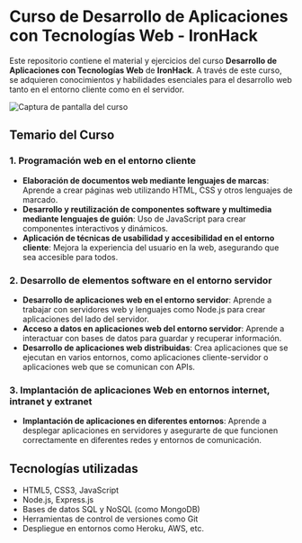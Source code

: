 # Curso de Desarrollo de Aplicaciones con Tecnologías Web - IronHack

Este repositorio contiene el material y ejercicios del curso **Desarrollo de Aplicaciones con Tecnologías Web** de **IronHack**. A través de este curso, se adquieren conocimientos y habilidades esenciales para el desarrollo web tanto en el entorno cliente como en el servidor.

![Captura de pantalla del curso](https://ironhack.school/asset-v1:IRONHACK+FULL_STACK_CONSORCI+CONSORCI_FORMAL_1_JARKO+type@asset+block@Captura_de_pantalla_2025-01-17_a_las_12.20.46.png)

## Temario del Curso

### 1. Programación web en el entorno cliente
  - **Elaboración de documentos web mediante lenguajes de marcas**: Aprende a crear páginas web utilizando HTML, CSS y otros lenguajes de marcado.
  - **Desarrollo y reutilización de componentes software y multimedia mediante lenguajes de guión**: Uso de JavaScript para crear componentes interactivos y dinámicos.
  - **Aplicación de técnicas de usabilidad y accesibilidad en el entorno cliente**: Mejora la experiencia del usuario en la web, asegurando que sea accesible para todos.

### 2. Desarrollo de elementos software en el entorno servidor
  - **Desarrollo de aplicaciones web en el entorno servidor**: Aprende a trabajar con servidores web y lenguajes como Node.js para crear aplicaciones del lado del servidor.
  - **Acceso a datos en aplicaciones web del entorno servidor**: Aprende a interactuar con bases de datos para guardar y recuperar información.
  - **Desarrollo de aplicaciones web distribuidas**: Crea aplicaciones que se ejecutan en varios entornos, como aplicaciones cliente-servidor o aplicaciones web que se comunican con APIs.

### 3. Implantación de aplicaciones Web en entornos internet, intranet y extranet
  - **Implantación de aplicaciones en diferentes entornos**: Aprende a desplegar aplicaciones en servidores y asegurarte de que funcionen correctamente en diferentes redes y entornos de comunicación.

## Tecnologías utilizadas

- HTML5, CSS3, JavaScript
- Node.js, Express.js
- Bases de datos SQL y NoSQL (como MongoDB)
- Herramientas de control de versiones como Git
- Despliegue en entornos como Heroku, AWS, etc.

